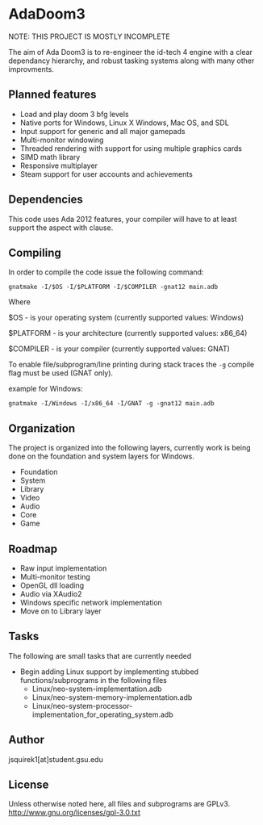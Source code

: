AdaDoom3
========

NOTE: THIS PROJECT IS MOSTLY INCOMPLETE

The aim of Ada Doom3 is to re-engineer the id-tech 4 engine with a clear dependancy hierarchy, and robust tasking systems along with many other improvments.

Planned features
----------------
* Load and play doom 3 bfg levels
* Native ports for Windows, Linux X Windows, Mac OS, and SDL
* Input support for generic and all major gamepads
* Multi-monitor windowing
* Threaded rendering with support for using multiple graphics cards
* SIMD math library
* Responsive multiplayer
* Steam support for user accounts and achievements

Dependencies
------------
This code uses Ada 2012 features, your compiler will have to at least support the aspect with clause.

Compiling
---------
In order to compile the code issue the following command:

  `gnatmake -I/$OS -I/$PLATFORM -I/$COMPILER -gnat12 main.adb`

Where

 $OS - is your operating system (currently supported values: Windows)

 $PLATFORM - is your architecture (currently supported values: x86_64)
 
 $COMPILER - is your compiler (currently supported values: GNAT)
 
 To enable file/subprogram/line printing during stack traces the `-g` compile flag must be used (GNAT only). 

  example for Windows:

  `gnatmake -I/Windows -I/x86_64 -I/GNAT -g -gnat12 main.adb`
  


Organization
------------
The project is organized into the following layers, currently work is being done on the foundation and system layers for Windows.
* Foundation 
* System
* Library
* Video
* Audio
* Core
* Game

Roadmap
-------
* Raw input implementation
* Multi-monitor testing
* OpenGL dll loading
* Audio via XAudio2
* Windows specific network implementation
* Move on to Library layer

Tasks
-----
The following are small tasks that are currently needed
* Begin adding Linux support by implementing stubbed functions/subprograms in the following files
  * Linux/neo-system-implementation.adb
  * Linux/neo-system-memory-implementation.adb
  * Linux/neo-system-processor-implementation_for_operating_system.adb

Author
------
jsquirek1[at]student.gsu.edu

License
-------
Unless otherwise noted here, all files and subprograms are GPLv3.
http://www.gnu.org/licenses/gpl-3.0.txt
